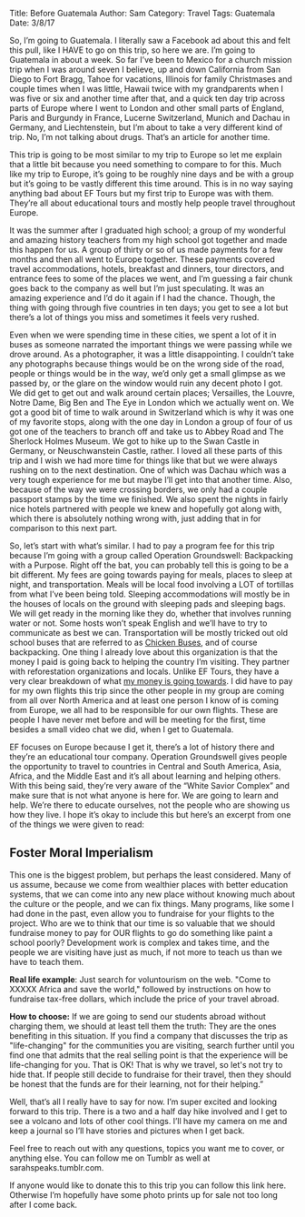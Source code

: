 Title: Before Guatemala
Author: Sam
Category: Travel
Tags: Guatemala
Date: 3/8/17

So, I’m going to Guatemala. I literally saw a Facebook ad about this and felt this pull, like I HAVE to go on this trip, so here we are. I’m going to Guatemala in about a week. So far I’ve been to Mexico for a church mission trip when I was around seven I believe, up and down California from San Diego to Fort Bragg, Tahoe for vacations, Illinois for family Christmases and couple times when I was little, Hawaii twice with my grandparents when I was five or six and another time after that, and a quick ten day trip across parts of Europe where I went to London and other small parts of England, Paris and Burgundy in France, Lucerne Switzerland, Munich and Dachau in Germany, and Liechtenstein, but I’m about to take a very different kind of trip. No, I’m not talking about drugs. That’s an article for another time.

This trip is going to be most similar to my trip to Europe so let me explain that a little bit because you need something to compare to for this. Much like my trip to Europe, it’s going to be roughly nine days and be with a group but it’s going to be vastly different this time around. This is in no way saying anything bad about EF Tours but my first trip to Europe was with them. They’re all about educational tours and mostly help people travel throughout Europe. 

It was the summer after I graduated high school; a group of my wonderful and amazing history teachers from my high school got together and made this happen for us. A group of thirty or so of us made payments for a few months and then all went to Europe together. These payments covered travel accommodations, hotels, breakfast and dinners, tour directors, and entrance fees to some of the places we went, and I’m guessing a fair chunk goes back to the company as well but I’m just speculating. It was an amazing experience and I’d do it again if I had the chance. Though, the thing with going through five countries in ten days; you get to see a lot but there’s a lot of things you miss and sometimes it feels very rushed.

Even when we were spending time in these cities, we spent a lot of it in buses as someone narrated the important things we were passing while we drove around. As a photographer, it was a little disappointing. I couldn’t take any photographs because things would be on the wrong side of the road, people or things would be in the way, we’d only get a small glimpse as we passed by, or the glare on the window would ruin any decent photo I got. We did get to get out and walk around certain places; Versailles, the Louvre, Notre Dame, Big Ben and The Eye in London which we actually went on. We got a good bit of time to walk around in Switzerland which is why it was one of my favorite stops, along with the one day in London a group of four of us got one of the teachers to branch off and take us to Abbey Road and The Sherlock Holmes Museum. We got to hike up to the Swan Castle in Germany, or Neuschwanstein Castle, rather. I loved all these parts of this trip and I wish we had more time for things like that but we were always rushing on to the next destination. One of which was Dachau which was a very tough experience for me but maybe I’ll get into that another time. Also, because of the way we were crossing borders, we only had a couple passport stamps by the time we finished. We also spent the nights in fairly nice hotels partnered with people we knew and hopefully got along with, which there is absolutely nothing wrong with, just adding that in for comparison to this next part. 

So, let’s start with what’s similar. I had to pay a program fee for this trip because I’m going with a group called Operation Groundswell: Backpacking with a Purpose. Right off the bat, you can probably tell this is going to be a bit different. My fees are going towards paying for meals, places to sleep at night, and transportation. Meals will be local food involving a LOT of tortillas from what I’ve been being told. Sleeping accommodations will mostly be in the houses of locals on the ground with sleeping pads and sleeping bags. We will get ready in the morning like they do, whether that involves running water or not. Some hosts won’t speak English and we’ll have to try to communicate as best we can. Transportation will be mostly tricked out old school buses that are referred to as [Chicken Buses](https://www.youtube.com/watch?v=jetMcD9h1cg), and of course backpacking. One thing I already love about this organization is that the money I paid is going back to helping the country I’m visiting. They partner with reforestation organizations and locals. Unlike EF Tours, they have a very clear breakdown of what [my money is going towards](http://operationgroundswell.com/programs/fee-contribution/). I did have to pay for my own flights this trip since the other people in my group are coming from all over North America and at least one person I know of is coming from Europe, we all had to be responsible for our own flights. These are people I have never met before and will be meeting for the first, time besides a small video chat we did, when I get to Guatemala.

EF focuses on Europe because I get it, there’s a lot of history there and they’re an educational tour company. Operation Groundswell gives people the opportunity to travel to countries in Central and South America, Asia, Africa, and the Middle East and it’s all about learning and helping others. With this being said, they’re very aware of the “White Savior Complex” and make sure that is not what anyone is here for. We are going to learn and help. We’re there to educate ourselves, not the people who are showing us how they live. I hope it’s okay to include this but here’s an excerpt from one of the things we were given to read:

Foster Moral Imperialism
------------------------
This one is the biggest problem, but perhaps the least considered. Many of us assume, because we come from wealthier places with better education systems, that we can come into any new  place without knowing much about the culture or the people, and we can fix things. Many  programs, like some I had done in the past, even allow you to fundraise for your flights to the  project. Who are we to think that our time is so valuable that we should fundraise money to pay  for OUR flights to go do something like paint a school poorly? Development work is complex and  takes time, and the people we are visiting have just as much, if not more to teach us than we have to teach them.

**Real life example**: Just search for voluntourism on the web. "Come to XXXXX Africa and save the world," followed by instructions on how to fundraise tax-free dollars, which include the price of your travel abroad.

**How to choose:** If we are going to send our students abroad without charging them, we should at least tell them the truth: They are the ones benefiting in this situation. If you find a company that discusses the trip as "life-changing" for the communities you are visiting, search further until you find one that admits that the real selling point is that the experience will be life-changing for you. That is OK! That is why we travel, so let's not try to hide that. If people still decide to fundraise for their travel, then they should be honest that the funds are for their learning, not for their helping.”

Well, that’s all I really have to say for now. I’m super excited and looking forward to this trip. There is a two and a half day hike involved and I get to see a volcano and lots of other cool things. I’ll have my camera on me and keep a journal so I’ll have stories and pictures when I get back.

Feel free to reach out with any questions, topics you want me to cover, or anything else. You can follow me on Tumblr as well at sarahspeaks.tumblr.com.

If anyone would like to donate this to this trip you can follow this link here.
Otherwise I’m hopefully have some photo prints up for sale not too long after I come back.
